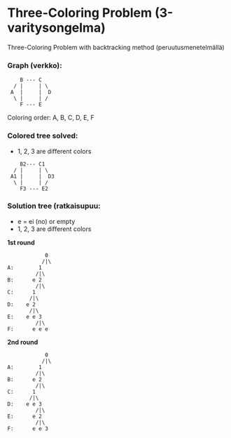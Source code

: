 # Three-Coloring Problem (3-varitysongelma)
Three-Coloring Problem with backtracking method (peruutusmenetelmällä)

### Graph (verkko):
```
	B --- C
  /	|	  |	\
 A	|	  |	 D
  \	|	  |	/
	F --- E

```

Coloring order:  A, B, C, D, E, F


### Colored tree solved:

- 1, 2, 3 are different colors

```
	B2--- C1
  /	|	  |	\
 A1	|	  |	 D3
  \	|	  |	/
	F3 --- E2

```

### Solution tree (ratkaisupuu:

- e = ei (no) or empty
- 1, 2, 3 are different colors

**1st round**
```
			0
		   /|\
A:	 	  1
		 /|\
B:		e 2
		 /|\
C:		1 
	   /|\
D:	  e 2
	   /|\
E:	  e e 3
		 /|\
F: 		e e e

```

**2nd round**
```
			0
		   /|\
A:	 	  1
		 /|\
B:		e 2
		 /|\
C:		1 
	   /|\
D:	  e e 3
		 /|\
E:	    e 2 
		 /|\
F: 		e e 3


```
